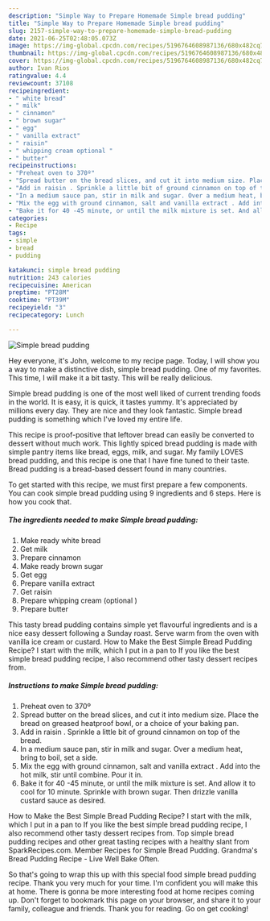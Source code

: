 ```yaml
---
description: "Simple Way to Prepare Homemade Simple bread pudding"
title: "Simple Way to Prepare Homemade Simple bread pudding"
slug: 2157-simple-way-to-prepare-homemade-simple-bread-pudding
date: 2021-06-25T02:48:05.073Z
image: https://img-global.cpcdn.com/recipes/5196764608987136/680x482cq70/simple-bread-pudding-recipe-main-photo.jpg
thumbnail: https://img-global.cpcdn.com/recipes/5196764608987136/680x482cq70/simple-bread-pudding-recipe-main-photo.jpg
cover: https://img-global.cpcdn.com/recipes/5196764608987136/680x482cq70/simple-bread-pudding-recipe-main-photo.jpg
author: Ivan Rios
ratingvalue: 4.4
reviewcount: 37108
recipeingredient:
- " white bread"
- " milk"
- " cinnamon"
- " brown sugar"
- " egg"
- " vanilla extract"
- " raisin"
- " whipping cream optional "
- " butter"
recipeinstructions:
- "Preheat oven to 370º"
- "Spread butter on the bread slices, and cut it into medium size. Place the bread on greased heatproof bowl, or a choice of your baking pan."
- "Add in raisin . Sprinkle a little bit of ground cinnamon on top of the bread."
- "In a medium sauce pan, stir in milk and sugar. Over a medium heat, bring to boil, set a side."
- "Mix the egg with ground cinnamon, salt and vanilla extract . Add into the hot milk, stir until combine. Pour it in."
- "Bake it for 40 -45 minute, or until the milk mixture is set. And allow it to cool for 10 minute. Sprinkle with brown sugar. Then drizzle vanilla custard sauce as desired."
categories:
- Recipe
tags:
- simple
- bread
- pudding

katakunci: simple bread pudding 
nutrition: 243 calories
recipecuisine: American
preptime: "PT28M"
cooktime: "PT39M"
recipeyield: "3"
recipecategory: Lunch

---
```



![Simple bread pudding](https://img-global.cpcdn.com/recipes/5196764608987136/680x482cq70/simple-bread-pudding-recipe-main-photo.jpg)

Hey everyone, it's John, welcome to my recipe page. Today, I will show you a way to make a distinctive dish, simple bread pudding. One of my favorites. This time, I will make it a bit tasty. This will be really delicious.

Simple bread pudding is one of the most well liked of current trending foods in the world. It is easy, it is quick, it tastes yummy. It's appreciated by millions every day. They are nice and they look fantastic. Simple bread pudding is something which I've loved my entire life.

This recipe is proof-positive that leftover bread can easily be converted to dessert without much work. This lightly spiced bread pudding is made with simple pantry items like bread, eggs, milk, and sugar. My family LOVES bread pudding, and this recipe is one that I have fine tuned to their taste. Bread pudding is a bread-based dessert found in many countries.


To get started with this recipe, we must first prepare a few components. You can cook simple bread pudding using 9 ingredients and 6 steps. Here is how you cook that.

<!--inarticleads1-->

##### The ingredients needed to make Simple bread pudding:

1. Make ready  white bread
1. Get  milk
1. Prepare  cinnamon
1. Make ready  brown sugar
1. Get  egg
1. Prepare  vanilla extract
1. Get  raisin
1. Prepare  whipping cream (optional )
1. Prepare  butter


This tasty bread pudding contains simple yet flavourful ingredients and is a nice easy dessert following a Sunday roast. Serve warm from the oven with vanilla ice cream or custard. How to Make the Best Simple Bread Pudding Recipe? I start with the milk, which I put in a pan to If you like the best simple bread pudding recipe, I also recommend other tasty dessert recipes from. 

<!--inarticleads2-->

##### Instructions to make Simple bread pudding:

1. Preheat oven to 370º
1. Spread butter on the bread slices, and cut it into medium size. Place the bread on greased heatproof bowl, or a choice of your baking pan.
1. Add in raisin . Sprinkle a little bit of ground cinnamon on top of the bread.
1. In a medium sauce pan, stir in milk and sugar. Over a medium heat, bring to boil, set a side.
1. Mix the egg with ground cinnamon, salt and vanilla extract . Add into the hot milk, stir until combine. Pour it in.
1. Bake it for 40 -45 minute, or until the milk mixture is set. And allow it to cool for 10 minute. Sprinkle with brown sugar. Then drizzle vanilla custard sauce as desired.


How to Make the Best Simple Bread Pudding Recipe? I start with the milk, which I put in a pan to If you like the best simple bread pudding recipe, I also recommend other tasty dessert recipes from. Top simple bread pudding recipes and other great tasting recipes with a healthy slant from SparkRecipes.com. Member Recipes for Simple Bread Pudding. Grandma&#39;s Bread Pudding Recipe - Live Well Bake Often. 

So that's going to wrap this up with this special food simple bread pudding recipe. Thank you very much for your time. I'm confident you will make this at home. There is gonna be more interesting food at home recipes coming up. Don't forget to bookmark this page on your browser, and share it to your family, colleague and friends. Thank you for reading. Go on get cooking!
